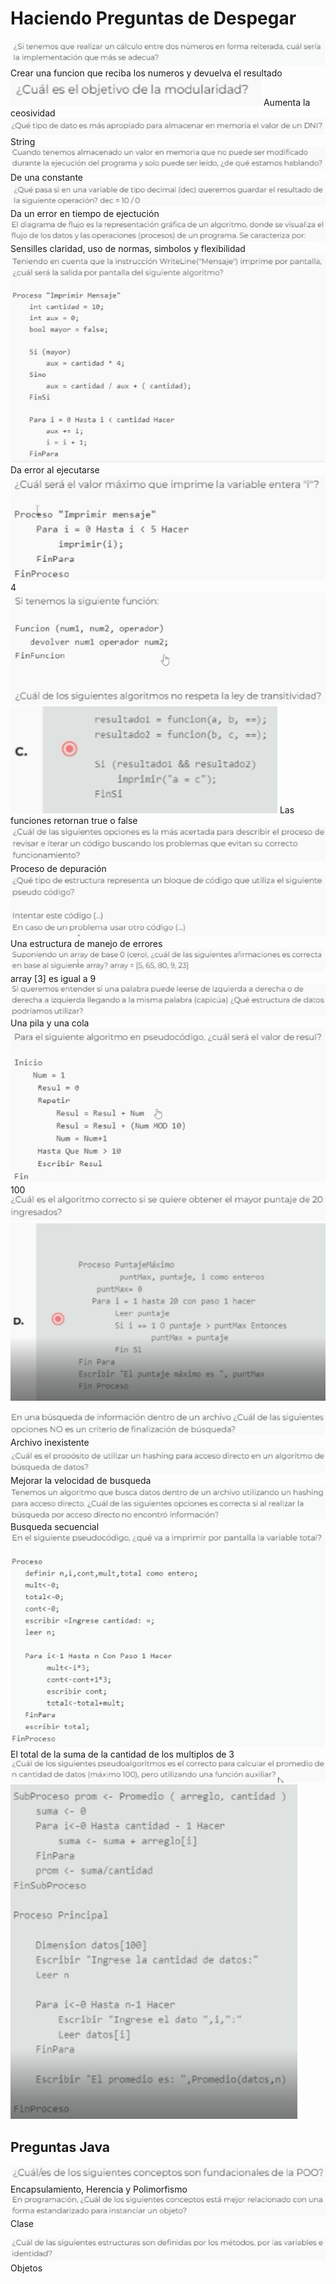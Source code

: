 # Haciendo Preguntas de Despegar

![](2023-05-18-16-57-23.png)
Crear una funcion que reciba los numeros y devuelva el resultado
![](2023-05-18-16-59-57.png)
Aumenta la ceosividad
![](2023-05-18-17-01-41.png)
String
![](2023-05-18-17-02-18.png)
De una constante
![](2023-05-18-17-03-05.png)
Da un error en tiempo de ejectución
![](2023-05-18-17-04-10.png)
Sensilles claridad, uso de normas, simbolos y flexibilidad
![](2023-05-18-17-05-37.png)
Da error al ejecutarse
![](2023-05-18-17-06-35.png)
4
![](2023-05-18-17-07-19.png)
![](2023-05-18-17-08-19.png)
Las funciones retornan true o false
![](2023-05-18-17-12-36.png)
Proceso de depuración
![](2023-05-18-17-14-54.png)
Una estructura de manejo de errores
![](2023-05-18-17-18-02.png)
array [3] es igual a 9
![](2023-05-18-17-18-44.png)
Una pila y una cola
![](2023-05-18-17-20-12.png)
100
![](2023-05-18-17-21-11.png)
![](2023-05-18-17-22-47.png)

![](2023-05-18-17-23-12.png)
Archivo inexistente
![](2023-05-18-17-24-10.png)
Mejorar la velocidad de busqueda
![](2023-05-18-17-25-03.png)
Busqueda secuencial
![](2023-05-18-17-26-28.png)
El total de la suma de la cantidad de los multiplos de 3
![](2023-05-18-17-27-32.png)
![](2023-05-18-17-28-24.png)

## Preguntas Java

![](2023-05-18-17-32-08.png)
Encapsulamiento, Herencia y Polimorfismo
![](2023-05-18-17-33-00.png)
Clase

![](2023-05-18-17-34-06.png)
Objetos